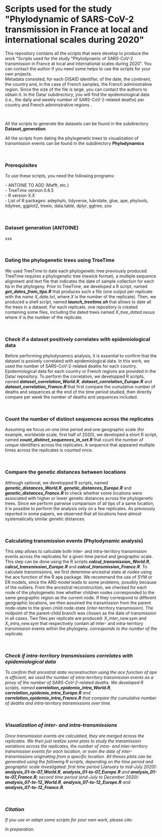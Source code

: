 # Scripts used for the study "Phylodynamic of SARS-CoV-2 transmission in France at local and international scales during 2020"
<p>This repository contains all the scripts that were develop to produce the work "Scripts used for the study "Phylodynamic of SARS-CoV-2 transmission in France at local and international scales during 2020". You can contact the author if you need some helps to use the scripts for your own projects.<br>
 Metadata consisted, for each GISAID identifier, of the date, the continent, the country and, in the case of French samples, the French administrative region. Since the size of the file is large, you can contact the authors to obtain it. In the Data/ subdirectory, you will find the epidemiological data (i.e., the daily and weekly number of SARS-CoV-2-related deaths) per country and French administrative regions .</p>
 <br>
 <p>All the scripts to generate the datasets can be found in the subdirectory <b>Dataset_generation</b>.</p>
 <p>All the scripts from dating the phylogenetic trees to visualization of transmission events can be found in the subdirectory <b>Phylodynamics</b></p>
 <br>
<h3>Prerequisites</h3>
 <p>To use these scripts, you need the following programs:</p>
 <p>
 - ANTOINE TO ADD (Mafft, etc.) <br>
 - TreeTime version 0.8.5 <br>
 - R version X.X<br>
 - List of R packages: adephylo, tidyverse, lubridate, glue, ape, phytools, tidytree, ggplot2, treeio, data.table, dplyr, ggtree, zoo</p>
 <br>
 <h3>Dataset generation (ANTOINE)</h3>
 <p>xxx</p>
 <br>
 <h3>Dating the phylogenetic trees using TreeTime</h3>
 <p> We used TreeTime to date each phylogenetic tree previously produced. TreeTime requires a phylogenetic tree (newick format), a multiple sequence alignment and text file that indicates the date of sample collection for each tip in the phylogeny. Prior to TreeTime, we developed a R script, named <i><b>get_dates_from_tips.R</b></i> that produces such a file (one output per replicate with the <i>name X_date.txt</i>, where <i>X</i> is the number of the replicate). Then, we produced a shell script, named <i><b>launch_treetime.sh</b></i> that allows to date all the trees in a dataset. For each replicate, one repository is created containing some files, including the dated trees named <i>X_tree_dated.nexus</i> where <i>X</i> is the number of the replicate. </p>
 <br>
 <h3>Check if a dataset positively correlates with epidemiological data</h3>
 <p>Before performing phylodynamics analysis, it is essential to confirm that the dataset is posively correlated with epidemiological data. In this work, we used the number of SARS-CoV-2-related deaths for each country. Epidemiological data for each country or French regions are provided in the Data/ repository. To perform the correlation, we developped R scripts, named <i><b>dataset_correlation_World.R</b></i>, <i><b>dataset_correlation_Europe.R</b></i> and <i><b>dataset_correlation_France.R</b></i> that first compare the cumulative number of deaths and sequences at the end of the time period studied, then directly compare per week the number of deaths and sequences included.
</p>
 <br>
 <h3>Count the number of distinct sequences across the replicates</h3>
 <p>Assuming we focus on one time period and one geographic scale (for example, worldwide scale, first half of 2020), we developed a short R script, named <i><b>count_distinct_sequences_in_set.R</b></i> that count the number of unique identifiers across the replicates. A sequence that appeared multiple times across the replicates is counted once.</p>
  <br>
   <h3>Compare the genetic distances between locations</h3>
 <p>Although optional, we developped R scripts, named <i><b>genetic_distances_World.R</b></i>, <i><b>genetic_distances_Europe.R</b></i> and <i><b>genetic_distances_France.R</b></i> to check whether some locations were associated with higher or lower genetic distances across the phylogenetic trees. Since we perform pairwise comparison of all tips of a same location, it is possible to perform the analysis only on a few replicates. As previously reported in some papers, we observed that all locations have almost systematically similar genetic distances.</p>
  <br>
     <h3>Calculating transmission events (Phylodynamic analysis)</h3>
 <p>This step allows to calculate both inter- and intra-territory transmission events across the replicates for a given time period and geographic scale. This step can be done using the R scripts <i><b>calcul_transmission_World.R</b></i>, <i><b>calcul_transmission_Europe.R</b></i> and <i><b>calcul_transmission_France.R</b></i>. To calculate transmissions, we first determine ancestral state at nodes using the ace function of the R ape package. We recommand the use of SYM or ER models, since the ARD model leads to some problems, possibly because of the outliers. From the ancestral reconstruction, we checked for each node of the phylogenetic tree whether children nodes corresponded to the same geographic region as the current node. If they correspond to different geographic locations, we then assumed the transmission from the parent node-state to the given child node-state (inter-territory transmission). The midpoint of the parent-child branch was chosen as the date of transmission in all cases. Two files per replicate are produced: <i>X_inter_new.sym</i> and <i>X_intra_new.sym</i> that respectively contain all inter- and intra-territory transmission events within the phylogeny. <i> corresponds to the number of the replicate. </p>
  <br>
       <h3>Check if intra-territory transmissions correlates with epidemiological data</h3>
 <p>To confirm that ancestral state reconstruction using the ace function of ape is efficient, we used the number of intra-territory transmission events as a proxy of the number of SARS-CoV-2-related deaths. We developed R scripts, named <i><b>correlation_epidemio_intra_World.R</b></i>, <i><b>correlation_epidemio_intra_Europe.R</b></i> and <i><b>correlation_epidemio_intra_France.R</b></i> that compare the cumulative number of deaths and intra-territory transmissions over time.</p>
  <br>
         <h3>Visualization of inter- and intra-transmissions</h3>
 <p>Once transmission events are calculated, they are merged across the replicates. We then just realize some plots to study the transmission variations across the replicates, the number of intra- and inter-territory transmission events for each location, or even the date of inter-transmissions originating from a specific location. All theses plots can be generated using the following R scripts, depending on the time period and geographic scale investigated: first time period (January to mid-July 2020): <i><b>analysis_01-to-07_World.R</b></i>, <i><b>analysis_01-to-07_Europe.R</b></i> and <i><b>analysis_01-to-07_France.R</b></i>; second time period (end-July to December 2020): <i><b>analysis_07-to-12_World.R</b></i>, <i><b>analysis_07-to-12_Europe.R</b></i> and <i><b>analysis_07-to-12_France.R</b></i>.</p>
  <br>
 <h3>Citation</h3>
 <p>If you use or adapt some scripts for your own work, please cite:</p>
 <p><i>In preparation.</i></p>
